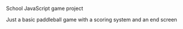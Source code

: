 School JavaScript game project

Just a basic paddleball game with a scoring system and an end screen
